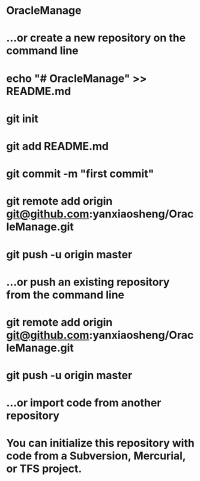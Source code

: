 # OracleManage

# …or create a new repository on the command line
# 
# echo "# OracleManage" >> README.md
# git init
# git add README.md
# git commit -m "first commit"
# git remote add origin git@github.com:yanxiaosheng/OracleManage.git
# git push -u origin master
# …or push an existing repository from the command line
# 
# git remote add origin git@github.com:yanxiaosheng/OracleManage.git
# git push -u origin master
# …or import code from another repository
# You can initialize this repository with code from a Subversion, Mercurial, or TFS project.



